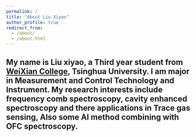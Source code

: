 ```yaml
---
permalink: /
title: "About Liu Xiyao"
author_profile: true
redirect_from: 
  - /about/
  - /about.html
---
```

  My name is Liu xiyao, a Third year student from [WeiXian College](https://www.wxc.tsinghua.edu.cn/), Tsinghua University. I am major in Measurement and Control Technology and Instrument. My research interests include frequency comb spectroscopy, cavity enhanced spectroscopy and there applications in Trace gas sensing, Also some AI method combining with OFC spectroscopy.
---
